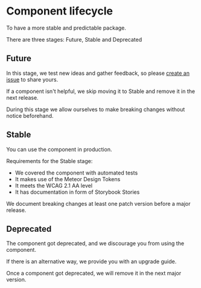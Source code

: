 # Component lifecycle

To have a more stable and predictable package.

There are three stages: Future, Stable and Deprecated

## Future

In this stage, we test new ideas and gather feedback, so please [create an issue](https://github.com/onlishop/meteor/issues/new/choose) to share yours.

If a component isn't helpful, we skip moving it to Stable and remove it in the next release.

During this stage we allow ourselves to make breaking changes without notice beforehand.

## Stable

You can use the component in production.

Requirements for the Stable stage:

- We covered the component with automated tests
- It makes use of the Meteor Design Tokens
- It meets the WCAG 2.1 AA level
- It has documentation in form of Storybook Stories

We document breaking changes at least one patch version before a major release.

## Deprecated

The component got deprecated, and we discourage you from using the component.

If there is an alternative way, we provide you with an upgrade guide.

Once a component got deprecated, we will remove it in the next major version.
